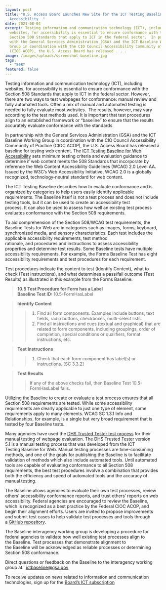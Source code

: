 ```yaml
---
layout: post
title: "U.S. Access Board Launches New Site for the ICT Testing Baseline for Web
  Accessibility  "
date: 2021-08-04
excerpt: Testing information and communication technology (ICT), including
  websites, for accessibility is essential to ensure conformance with the
  Section 508 Standards that apply to ICT in the federal sector.  In partnership
  with the General Services Administration (GSA) and the ICT Baseline Working
  Group in coordination with the CIO Council Accessibility Community of Practice
  (CIOC ACOP), the U.S. Access Board has released . . .
image: /images/uploads/screenshot-baseline.jpg
tags:
  - "508"
featured: false
---
```

Testing information and communication technology (ICT), including websites, for accessibility is essential to ensure conformance with the Section 508 Standards that apply to ICT in the federal sector. However, there are two ways to test webpages for conformance: manual review and fully automated tools. Often a mix of manual and automated testing is needed to fully evaluate most websites.  The results, however, may vary according to the test methods used. It is important that test procedures align to an established framework or “baseline” to ensure that the results accurately evaluate conformance with the standards.    

In partnership with the General Services Administration (GSA) and the ICT Baseline Working Group in coordination with the CIO Council Accessibility Community of Practice (CIOC ACOP), the U.S. Access Board has released a baseline for testing web content. The [ICT Testing Baseline for Web Accessibility](https://ictbaseline.access-board.gov/) sets minimum testing criteria and evaluation guidance to determine if web content meets the 508 Standards that incorporate by reference the Web Content Accessibility Guidelines (WCAG) 2.0 Level AA. Issued by the W3C’s Web Accessibility Initiative, WCAG 2.0 is a globally recognized, technology-neutral standard for web content. 

The ICT Testing Baseline describes how to evaluate conformance and is organized by categories to help users easily identify applicable requirements. The Baseline itself is not a test process and does not include testing tools, but it can be used to create an accessibility test process. It can also be used to assess how well an existing test process evaluates conformance with the Section 508 requirements. 

To aid comprehension of the Section 508/WCAG test requirements, the Baseline Tests for Web are in categories such as images, forms, keyboard, synchronized media, and sensory characteristics. Each test includes the applicable accessibility requirements, test method rationale, and procedures and instructions to assess accessibility properties and determine test results. Some Baseline tests have multiple accessibility requirements. For example, the Forms Baseline Test has eight accessibility requirements and test procedures for each requirement. 

Test procedures indicate the content to test (Identify Content), what to check (Test Instructions), and what determines a pass/fail outcome (Test Results) as illustrated in this example from the Forms Baseline: 

> **10.5 Test Procedure for Form has a Label** \
> **Baseline Test ID:** 10.5-FormHasLabel 

> **Identify Content** 
>> 1. Find all form components. Examples include buttons, text fields, radio buttons, checkboxes, multi-select lists. 
>> 2. Find all instructions and cues (textual and graphical) that are related to form components, including groupings, order of completion, special conditions or qualifiers, format instructions, etc. 

> **Test Instructions** 
>> 1. Check that each form component has label(s) or instructions. \[SC 3.3.2] 

> **Test Results**
>> If any of the above checks fail, then Baseline Test 10.5-FormHasLabel fails. 

Utilizing the Baseline to create or evaluate a test process ensures that all Section 508 requirements are tested. While some accessibility requirements are clearly applicable to just one type of element, some requirements apply to many elements. WCAG SC 1.3.1 Info and Relationships, for example, is a single but very broad requirement that is tested by four Baseline tests. 

Many agencies have used the [DHS Trusted Tester test process](https://section508.gov/test/trusted-tester) for their manual testing of webpage evaluation. The DHS Trusted Tester version 5.1 is a manual testing process that was developed from the ICT Testing Baseline for Web. Manual testing processes are time-consuming methods, and one of the goals for publishing the Baseline is to facilitate validation of methods which also include automated tools. Until automated tools are capable of evaluating conformance to all Section 508 requirements, the best test procedures involve a combination that provides both the efficiency and speed of automated tools and the accuracy of manual testing. 

The Baseline allows agencies to evaluate their own test processes, review others’ accessibility conformance reports, and trust others’ reports on web accessibility. Federal agencies are encouraged to review the Baseline, which is recognized as a best practice by the Federal CIOC ACOP, and begin their alignment efforts. Users are invited to propose improvements and submit test cases to help validate test processes and tools through a [GitHub repository](https://github.com/atbcb/ICTTestingBaseline%22%20HYPERLINK%20%22https://github.com/Section508Coordinators/ICTTestingBaseline/). 

The Baseline interagency working group is developing a procedure for federal agencies to validate how well existing test processes align to the Baseline. Test processes that demonstrate alignment to the Baseline will be acknowledged as reliable processes or determining Section 508 conformance. 

Direct questions or feedback on the Baseline to the interagency working group at:  [ictbaseline@gsa.gov](mailto:ictbaseline@gsa.gov%22%20\t%20%22_blank%22%20HYPERLINK%20%22mailto:ictbaseline@gsa.gov%22%20\t%20%22_blank) 

To receive updates on news related to information and communication technologies, sign up for the [Board’s ICT subscription](https://public.govdelivery.com/accounts/USACCESS/subscriber/new?topic_id=USACCESS_3)
